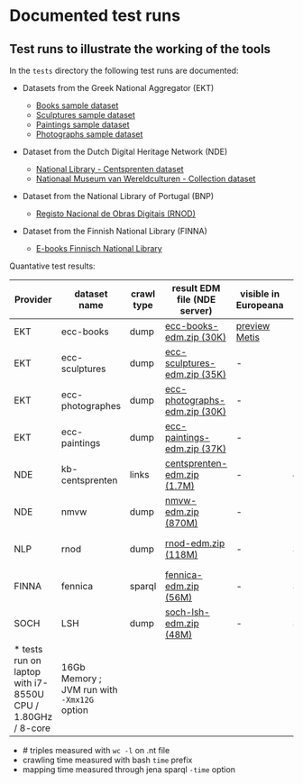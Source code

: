 # Documented test runs

## Test runs to illustrate the working of the tools

In the `tests` directory the following test runs are documented:

* Datasets from the Greek National Aggregator (EKT)
  
  * [Books sample dataset](./EKT/ecc-books)
  * [Sculptures sample dataset](./EKT/ecc-sculptures)
  * [Paintings sample dataset](./EKT/ecc-paintings)
  * [Photographs sample dataset](./EKT/ecc-photographs)

* Dataset from the Dutch Digital Heritage Network (NDE)

  * [National Library - Centsprenten dataset](./NDE/kb-centsprenten)
  * [Nationaal Museum van Wereldculturen - Collection dataset](./NDE/nmvw)

* Dataset from the National Library of Portugal (BNP)
  
  * [Registo Nacional de Obras Digitais (RNOD)](./NLP/bnp-rnod)

* Dataset from the Finnish National Library (FINNA)

  * [E-books Finnisch National Library](./FINNA)

Quantative test results:

Provider | dataset name | crawl type | result EDM file (NDE server) | visible in Europeana | # triples | size | crawling time (sec) | # crawled resources | mapping time (sec)
---------|--------------|------------|------------------------------|----------------------|-----------|------|---------------------|---------------------|-------------------
EKT | ecc-books | dump | [ecc-books-edm.zip (30K)](http://cclod.netwerkdigitaalerfgoed.nl/ecc-books-edm.zip) | [preview Metis](https://metis-preview-portal.eanadev.org/en/search?query=edm_datasetName%3A268_%2a) | 1416 | 420K | 26.87 | 1? | 0.387
EKT | ecc-sculptures | dump | [ecc-sculptures-edm.zip (35K)](http://cclod.netwerkdigitaalerfgoed.nl/ecc-sculptures-edm.zip) | - | 1152 | 366K | 25.98 | 1? | 0.367
EKT | ecc-photographes | dump | [ecc-photographs-edm.zip (30K)](http://cclod.netwerkdigitaalerfgoed.nl/ecc-photographs-edm.zip) | - | 1113 | 296K | 26.09 | 1? | 0.414
EKT | ecc-paintings | dump | [ecc-paintings-edm.zip (37K)](http://cclod.netwerkdigitaalerfgoed.nl/ecc-paintings-edm.zip) | - | 1136 | 370K | 25.75 | 1? | 0.372
NDE | kb-centsprenten | links | [centsprenten-edm.zip (1.7M)](http://cclod.netwerkdigitaalerfgoed.nl/centsprenten-edm.zip) | - | 41977 | 5.4M | 633.15 | 1255 | 3.44 |
NDE | nmvw | dump | [nmvw-edm.zip (870M)](http://cclod.netwerkdigitaalerfgoed.nl/nmvw-edm.zip) | - | 14.945.723 | 2.0 G | 108.28 | 1 | 531.4
NLP | rnod | dump | [rnod-edm.zip (118M)](http://cclod.netwerkdigitaalerfgoed.nl/rnod-edm.zip) | - | 3.030.649 | 390M | 175,7 | 1 | no conversion needed
FINNA | fennica | sparql | [fennica-edm.zip (56M)](http://cclod.netwerkdigitaalerfgoed.nl/fennica-edm.zip) | - | 33.967.718 | 4.4G | 24646 | 48216 | 281.13
SOCH | LSH | dump | [soch-lsh-edm.zip (48M)](http://cclod.netwerkdigitaalerfgoed.nl/soch-lsh-edm.zip) | - | 3.491.551 | 528M | 99.7 | 2 | 112.6
* tests run on laptop with i7-8550U CPU / 1.80GHz / 8-core | 16Gb Memory ; JVM run with `-Xmx12G` option

* \# triples measured  with `wc -l` on .nt file
* crawling time measured with bash `time` prefix
* mapping time measured through jena sparql `-time` option